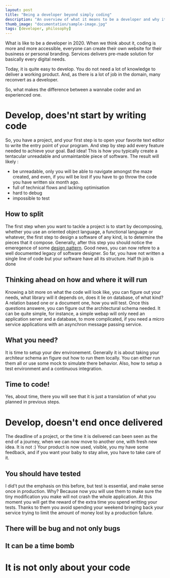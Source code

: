 ```yaml
---
layout: post
title: "Being a developer beyond simply coding"
description: "An overview of what it means to be a developer and why it is not simply production code"
thumb_image: "documentation/sample-image.jpg"
tags: [developer, philosophy]
---
```


What is like to be a developer in 2020. When we think about it, coding is more and more accessible, everyone can create their own website for their business or personal branding. Services delivers pre-made solution for basically every digital needs.

Today, it is quite easy to develop. You do not need a lot of knowledge to deliver a working product. And, as there is a lot of job in the domain, many reconvert as a developer.

So, what makes the difference between a wannabe coder and an experienced one.

# Develop, does'nt start by writing code

So, you have a project, and your first step is to open your favorite text editor to write the entry point of your program. And step by step add every feature needed to achieve your goal. Bad idea! This is how you typically create a tentacular unreadable and unmaintanble piece of software. The result will likely :

* be unreadable, only you will be able to navigate amongst the maze created, and even, if you will be lost if you have to go throw the code you have written six month ago.
* full of technical flows and lacking optimisation
* hard to debug
* impossible to test

## How to split

The first step when you want to tackle a project is to start by decomposing, whether you use an oriented object language, a functional language or whatever, the first step to design a software of any kind, is to determine the pieces that it compose. Generally, after this step you should notice the emeregence of some [design pattern](https://en.wikipedia.org/wiki/Software_design_pattern). Good news, you can now refere to a well documented legacy of software designer.
So far, you have not written a single line of code but your software have all its structure. Half th job is done

## Thinking ahead on how and where it will run

Knowing a bit more on what the code will look like, you can figure out your needs, what library will it depends on, does it lie on database, of what kind? A relation based one or a document one, how you will test. 
Once this questions answere, you can figure out the architectural schema needed. It can be quite simple, for instance, a simple webap will only need an application server and a database, to more complicated, if you need a micro service applications with an asynchron message passing service.

## What you need?

It is time to setup your dev environement. Generally it is about taking your architeur schema an figure out how to run them locally. You can either run them all or use some mock to simulate there behavior. Also, how to setup a test environment and a continuous integration.

## Time to code!

Yes, about time, there you will see that it is just a translation of what you planned in previous steps.

# Develop, doesn't end once delivered

The deadline of a project, or the time it is delivered can been seen as the end of a journey, when we can now move to another one, with fresh new idea. It is not :) Your product is now used, visible, you my have some feedback, and if you want your baby to stay alive, you have to take care of it.

## You should have tested

I did't put the emphasis on this before, but test is essential, and make sense once in production. Why? Because now you will use them to make sure the tiny modification you make will not crash the whole application. At this moment you will get the reward of the extra time you spend writting your tests. Thanks to them you avoid spending your weekend bringing back your service trying to limit the amount of money lost by a production failure.

## There will be bug and not only bugs

## It can be a time bomb

# It is not only about your code
